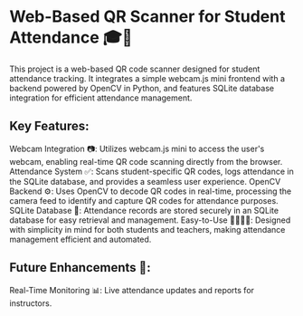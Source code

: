 # Web-Based QR Scanner for Student Attendance 🎓📱
This project is a web-based QR code scanner designed for student attendance tracking. It integrates a simple webcam.js mini frontend with a backend powered by OpenCV in Python, and features SQLite database integration for efficient attendance management.

## Key Features:
Webcam Integration 📷: Utilizes webcam.js mini to access the user's webcam, enabling real-time QR code scanning directly from the browser.
Attendance System ✅: Scans student-specific QR codes, logs attendance in the SQLite database, and provides a seamless user experience.
OpenCV Backend ⚙️: Uses OpenCV to decode QR codes in real-time, processing the camera feed to identify and capture QR codes for attendance purposes.
SQLite Database 📂: Attendance records are stored securely in an SQLite database for easy retrieval and management.
Easy-to-Use 👩‍🏫👨‍🏫: Designed with simplicity in mind for both students and teachers, making attendance management efficient and automated.
## Future Enhancements 🌱:
Real-Time Monitoring 📊: Live attendance updates and reports for instructors.
